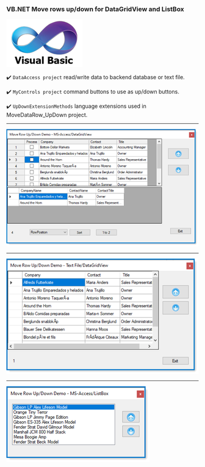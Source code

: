 ### VB.NET Move rows up/down for DataGridView and ListBox

![img](assets/vb1.png) 

:heavy_check_mark: `DataAccess project` read/write data to backend database or text file.

:heavy_check_mark: `MyControls project` command buttons to use as up/down buttons.

:heavy_check_mark: `UpDownExtensionMethods` language extensions used in MoveDataRow_UpDown project. 


---

![img](assets/figure1.png)

---

![img](assets/figure2.png)

---

![img](assets/figure3.png)